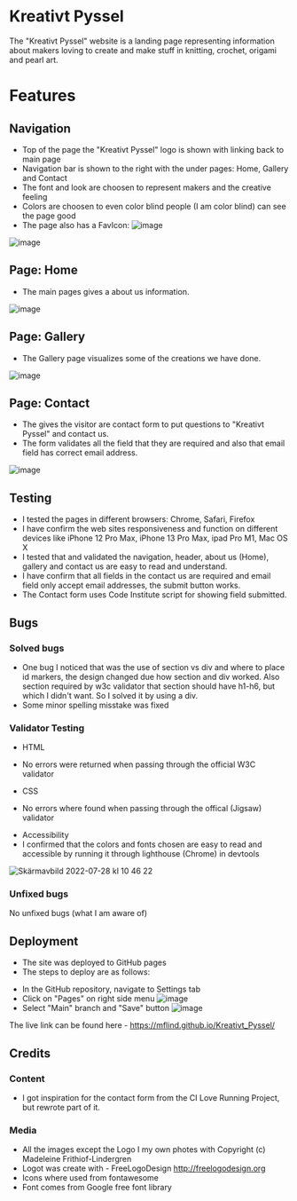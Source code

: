 # Kreativt Pyssel

The "Kreativt Pyssel" website is a landing page representing information about makers loving to create and make stuff in knitting, crochet, origami and pearl art.

# Features
## Navigation
* Top of the page the "Kreativt Pyssel" logo is shown with linking back to main page
* Navigation bar is shown to the right with the under pages: Home, Gallery and Contact
* The font and look are choosen to represent makers and the creative feeling
* Colors are choosen to even color blind people (I am color blind) can see the page good
* The page also has a FavIcon:
![image](https://user-images.githubusercontent.com/106115510/181464731-76df7501-27ec-433d-80d4-38755b986aca.png)

![image](https://user-images.githubusercontent.com/106115510/181459136-eebef787-194b-47fa-9cd9-89c3970190ef.png)

## Page: Home
* The main pages gives a about us information.

![image](https://user-images.githubusercontent.com/106115510/181469691-a0300e4a-82a9-4cd1-8b25-1afb1f87cf85.png)


## Page: Gallery
* The Gallery page visualizes some of the creations we have done.

![image](https://user-images.githubusercontent.com/106115510/181469822-afb90203-cb40-4541-aee9-8ba1ce926bfa.png)


## Page: Contact
* The gives the visitor are contact form to put questions to "Kreativt Pyssel" and contact us.
* The form validates all the field that they are required and also that email field has correct email address.

![image](https://user-images.githubusercontent.com/106115510/181469918-bb674047-f86c-4531-84b7-a44a08526456.png)


## Testing
* I tested the pages in different browsers: Chrome, Safari, Firefox
* I have confirm the web sites responsiveness and function on different devices like iPhone 12 Pro Max, iPhone 13 Pro Max, ipad Pro M1, Mac OS X
* I tested that and validated the navigation, header, about us (Home), gallery and contact us are easy to read and understand.
* I have confirm that all fields in the contact us are required and email field only accept email addresses, the submit button works.
* The Contact form uses Code Institute script for showing field submitted.

## Bugs
### Solved bugs
* One bug I noticed that was the use of section vs div and where to place id markers, the design changed due how section and div worked. Also section required by w3c validator that section should have h1-h6, but which I didn't want. So I solved it by using a div.
* Some minor spelling misstake was fixed

### Validator Testing
* HTML
- No errors were returned when passing through the official W3C validator
* CSS
- No errors where found when passing through the offical (Jigsaw) validator
* Accessibility
* I confirmed that the colors and fonts chosen are easy to read and accessible by running it through lighthouse (Chrome) in devtools

![Skärmavbild 2022-07-28 kl  10 46 22](https://user-images.githubusercontent.com/106115510/181467177-8435cb8c-2e47-4e65-9b1a-06fae1b83f1c.png)

### Unfixed bugs
No unfixed bugs (what I am aware of)

## Deployment
* The site was deployed to GitHub pages
* The steps to deploy are as follows:
- In the GitHub repository, navigate to Settings tab
- Click on "Pages" on right side menu
![image](https://user-images.githubusercontent.com/106115510/181467938-f04c140e-1058-4ca3-aa12-ad3ab0531716.png)
- Select "Main" branch and "Save" button
![image](https://user-images.githubusercontent.com/106115510/181468102-522049e8-dc11-4f89-9237-3bf0f20b4b83.png)

The live link can be found here - https://mflind.github.io/Kreativt_Pyssel/

## Credits
### Content
* I got inspiration for the contact form from the CI Love Running Project, but rewrote part of it.

### Media
* All the images except the Logo I my own photes with Copyright (c) Madeleine Frithiof-Lindergren
* Logot was create with - FreeLogoDesign http://freelogodesign.org
* Icons where used from fontawesome
* Font comes from Google free font library
